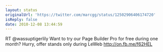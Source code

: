 ```yaml
---
layout: status
originalUrl: 'https://twitter.com/marcgg/status/12502906406174720'
isReply: false
date: 2010-12-08 13:44:59
---
```


RT @wassuptigerlily Want to try our Page Builder Pro for free during one month? Hurry, offer stands only during LeWeb http://on.fb.me/f62HEL
